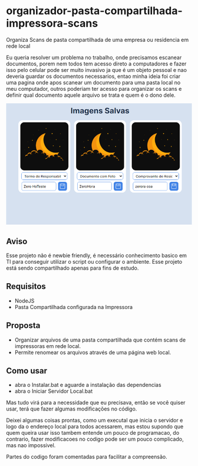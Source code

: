 # organizador-pasta-compartilhada-impressora-scans
 Organiza Scans de pasta compartilhada de uma empresa ou residencia em rede local

 Eu queria resolver um problema no trabalho, onde precisamos escanear documentos, porem nem todos tem acesso direto a computadores e fazer isso pelo celular pode ser muito invasivo ja que é um objeto pessoal e nao deveria guardar os documentos necessarios, entao minha ideia foi criar uma pagina onde apos scanear um documento para uma pasta local no meu computador, outros poderiam ter acesso para organizar os scans e definir qual documento aquele arquivo se trata e quem é o dono dele.

![Screenshot](./screenshots/exemplo.png)

## Aviso

Esse projeto não é newbie friendly, é necessário conhecimento basico em TI para conseguir utilizar o script ou configurar o ambiente.
Esse projeto está sendo compartilhado apenas para fins de estudo.

## Requisitos

- NodeJS
- Pasta Compartilhada configurada na Impressora

## Proposta

- Organizar arquivos de uma pasta compartilhada que contém scans de impressoras em rede local.
- Permite renomear os arquivos através de uma página web local.

## Como usar

- abra o Instalar.bat e aguarde a instalação das dependencias
- abra o Iniciar Servidor Local.bat

Mas tudo virá para a necessidade que eu precisava, então se você quiser usar, terá que fazer algumas modificações no código.

Deixei algumas coisas prontas, como um executal que inicia o servidor e logo da o endereço local para todos acessarem, mas estou supondo que quem queira usar isso tambem entende um pouco de programacao, do contrario, fazer modificacoes no codigo pode ser um pouco complicado, mas nao impossivel.

Partes do codigo foram comentadas para facilitar a compreensão.